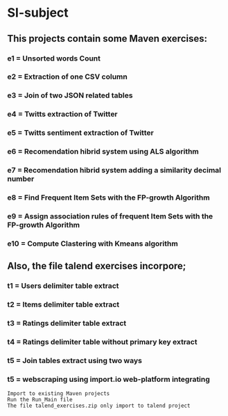 # **SI-subject**
## This projects contain some Maven exercises:
### e1 = Unsorted words Count
### e2 = Extraction of one CSV column
### e3 = Join of two JSON related tables
### e4 = Twitts extraction of Twitter  
### e5 = Twitts sentiment extraction of Twitter
### e6 = Recomendation hibrid system using ALS algorithm
### e7 = Recomendation hibrid system adding a similarity decimal number
### e8 = Find Frequent Item Sets with the FP-growth Algorithm
### e9 = Assign association rules of frequent Item Sets with the FP-growth Algorithm
### e10 = Compute Clastering with Kmeans algorithm
## Also, the file talend exercises incorpore;
### t1 = Users delimiter table extract
### t2 = Items delimiter table extract
### t3 = Ratings delimiter table extract
### t4 = Ratings delimiter table without primary key extract
### t5 = Join tables extract using two ways
### t5 = webscraping using import.io web-platform integrating


    Import to existing Maven projects
    Run the Run_Main file
    The file talend_exercises.zip only import to talend project
    
